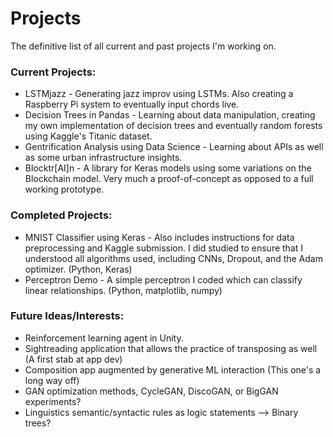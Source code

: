 # Projects
The definitive list of all current and past projects I'm working on.

### Current Projects:
* LSTMjazz - Generating jazz improv using LSTMs. Also creating a Raspberry Pi system to eventually input chords live.
* Decision Trees in Pandas - Learning about data manipulation, creating my own implementation of decision trees and eventually 
random forests using Kaggle's Titanic dataset.
* Gentrification Analysis using Data Science - Learning about APIs as well as some urban infrastructure insights.
* Blocktr[AI]n - A library for Keras models using some variations on the Blockchain model. Very much a proof-of-concept as 
opposed to a full working prototype.

### Completed Projects:
* MNIST Classifier using Keras - Also includes instructions for data preprocessing and Kaggle submission. I did studied to 
ensure that I understood all algorithms used, including CNNs, Dropout, and the Adam optimizer. (Python, Keras)
* Perceptron Demo - A simple perceptron I coded which can classify linear relationships. (Python, matplotlib, numpy)

### Future Ideas/Interests:
* Reinforcement learning agent in Unity.
* Sightreading application that allows the practice of transposing as well (A first stab at app dev)
* Composition app augmented by generative ML interaction (This one's a long way off)
* GAN optimization methods, CycleGAN, DiscoGAN, or BigGAN experiments?
* Linguistics semantic/syntactic rules as logic statements --> Binary trees?
